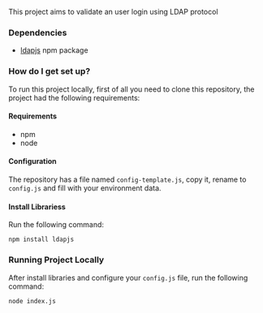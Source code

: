 This project aims to validate an user login using LDAP protocol

### Dependencies ###

* [ldapjs](http://ldapjs.org/) npm package 

### How do I get set up? ###

To run this project locally, first of all you need to clone this repository, the project had the following requirements: 

#### Requirements ####

* npm
* node

#### Configuration ####

The repository has a file named `config-template.js`, copy it, rename to `config.js` and fill with your environment data.

#### Install Librariess ####

Run the following command:

```
npm install ldapjs
```

### Running Project Locally ###

After install libraries and configure your `config.js` file, run the following command:

```
node index.js
```
